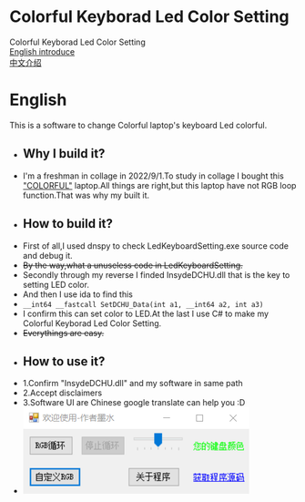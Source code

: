 # Colorful Keyborad Led Color Setting
Colorful Keyborad Led Color Setting  
[English introduce](#english)  
[中文介绍]()  
# English  
This is a software to change Colorful laptop's keyboard Led colorful.  
+ ## Why I build it?  
+ I'm a freshman in collage in 2022/9/1.To study in collage I bought this ["COLORFUL"](https://www.colorful.cn/) laptop.All things are right,but this laptop have not RGB loop function.That was why my built it.  
+ ## How to build it?  
+ First of all,I used dnspy to check LedKeyboardSetting.exe source code and debug it.  
+ <s> By the way,what a unuseless code in LedKeyboardSetting. </s>  
+ Secondly through my reverse I finded InsydeDCHU.dll that is the key to setting LED color.  
+ And then I use ida to find this  
+ `__int64 __fastcall SetDCHU_Data(int a1, __int64 a2, int a3)`  
+ I confirm this can set color to LED.At the last I use C# to make my Colorful Keyborad Led Color Setting.  
+ <s> Everythings are easy. </s>  
+  ## How to use it?  
+  1.Confirm "InsydeDCHU.dll" and my software in same path  
+  2.Accept disclaimers  
+  3.Software UI are Chinese google translate can help you :D  
+  ![](https://github.com/moshuiD/Colorful-Keyborad-Led-Color-Setting/blob/main/ui.png)  
